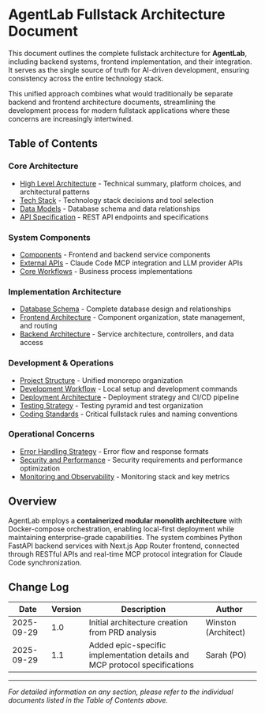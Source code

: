 # AgentLab Fullstack Architecture Document

This document outlines the complete fullstack architecture for **AgentLab**, including backend systems, frontend implementation, and their integration. It serves as the single source of truth for AI-driven development, ensuring consistency across the entire technology stack.

This unified approach combines what would traditionally be separate backend and frontend architecture documents, streamlining the development process for modern fullstack applications where these concerns are increasingly intertwined.

## Table of Contents

### Core Architecture
- [High Level Architecture](high-level-architecture.md) - Technical summary, platform choices, and architectural patterns
- [Tech Stack](tech-stack.md) - Technology stack decisions and tool selection
- [Data Models](data-models.md) - Database schema and data relationships
- [API Specification](api-specification.md) - REST API endpoints and specifications

### System Components
- [Components](components.md) - Frontend and backend service components
- [External APIs](external-apis.md) - Claude Code MCP integration and LLM provider APIs
- [Core Workflows](core-workflows.md) - Business process implementations

### Implementation Architecture
- [Database Schema](database-schema.md) - Complete database design and relationships
- [Frontend Architecture](frontend-architecture.md) - Component organization, state management, and routing
- [Backend Architecture](backend-architecture.md) - Service architecture, controllers, and data access

### Development & Operations
- [Project Structure](project-structure.md) - Unified monorepo organization
- [Development Workflow](development-workflow.md) - Local setup and development commands
- [Deployment Architecture](deployment-architecture.md) - Deployment strategy and CI/CD pipeline
- [Testing Strategy](testing-strategy.md) - Testing pyramid and test organization
- [Coding Standards](coding-standards.md) - Critical fullstack rules and naming conventions

### Operational Concerns
- [Error Handling Strategy](error-handling-strategy.md) - Error flow and response formats
- [Security and Performance](security-and-performance.md) - Security requirements and performance optimization
- [Monitoring and Observability](monitoring-and-observability.md) - Monitoring stack and key metrics

## Overview

AgentLab employs a **containerized modular monolith architecture** with Docker-compose orchestration, enabling local-first deployment while maintaining enterprise-grade capabilities. The system combines Python FastAPI backend services with Next.js App Router frontend, connected through RESTful APIs and real-time MCP protocol integration for Claude Code synchronization.

## Change Log
| Date | Version | Description | Author |
|------|---------|-------------|---------|
| 2025-09-29 | 1.0 | Initial architecture creation from PRD analysis | Winston (Architect) |
| 2025-09-29 | 1.1 | Added epic-specific implementation details and MCP protocol specifications | Sarah (PO) |

---
*For detailed information on any section, please refer to the individual documents listed in the Table of Contents above.*